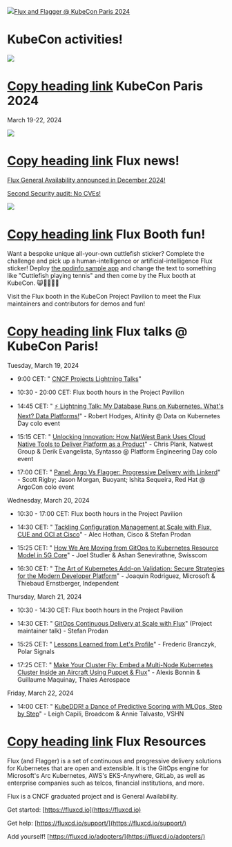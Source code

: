 [![](https://lh3.googleusercontent.com/AYP4fXhyrJsIpMpMOvUlfkie7YcP3AKpQauALZJBLgUMAaqIIba-xY4rWkL3ZngrY4XifKT7UyX_61uQR9QFsNI=w16383)Flux and Flagger @ KubeCon Paris 2024](/view/flux-kubecon-paris-2024/home)

# KubeCon activities!

![](https://lh6.googleusercontent.com/sjzEHiaFZnqzAv3-k96b6fi3IHZ013TykpUQBTkkHcVxXOr9Ng5X3XfzWKQultVinyxqkM6wORetAg8pN4Rd6Y7FZwyz7fCDc4w5TavrXBol9oYyDdPPPZUL69Q2E8JqXQ=w1280)

# [Copy heading link](\#h.cn9lzphxuxjy)    KubeCon Paris 2024

March 19-22, 2024

![](https://lh6.googleusercontent.com/R2IrUT0g0Iq3Gr-T5AY9I3tTcHhzbRGAvCAsmB_I28nstPLj3vpRMfXZa5KnPjLVKsPz9Gu6EK_01yLSgh2VzGEdkV4dir353O623WjM1Y4itE8Gidix4NB1DDH9VWWY2A=w1280)

# [Copy heading link](\#h.lev5oj3jsodx)    Flux news!

[Flux General Availability announced in December 2024!](https://fluxcd.io/blog/2023/12/flux-v2.2.0/)

[Second Security audit: No CVEs!](https://fluxcd.io/blog/2023/11/flux-security-audit/)

![](https://lh3.googleusercontent.com/UR4JbD_0zAkRQkWWGdWkFe9swY-DkwiQ6aDyRYC8LelVNmvuczWRQ9yIc4dihUGcjIeQ_9rag9HOVMJpgD2ssZNNwekvLK0Z4kllcAzLECFy_fY3YEto2XRMO3W_1LUWRA=w1280)

# [Copy heading link](\#h.skrvimks3712)    Flux Booth fun!

Want a bespoke unique all-your-own cuttlefish sticker? Complete the challenge and pick up a human-intelligence or artificial-intelligence Flux sticker! Deploy [the podinfo sample app](https://github.com/stefanprodan/podinfo) and change the text to something like "Cuttlefish playing tennis" and then come by the Flux booth at KubeCon. 😸👩🏻‍🎨🎨

Visit the Flux booth in the KubeCon Project Pavilion to meet the Flux maintainers and contributors for demos and fun!

# [Copy heading link](\#h.wrw4ldiekwa8)    Flux talks @ KubeCon Paris!

Tuesday, March 19, 2024

- 9:00 CET: " [CNCF Projects Lightning Talks](https://sched.co/1ZOFb)"

- 10:30 - 20:00 CET: Flux booth hours in the Project Pavilion

- 14:45 CET: " [⚡ Lightning Talk: My Database Runs on Kubernetes. What's Next? Data Platforms!](https://sched.co/1YFiG)" \- Robert Hodges, Altinity @ Data on Kubernetes Day colo event

- 15:15 CET: " [Unlocking Innovation: How NatWest Bank Uses Cloud Native Tools to Deliver Platform as a Product](https://sched.co/1YFif)" \- Chris Plank, Natwest Group & Derik Evangelista, Syntasso @ Platform Engineering Day colo event

- 17:00 CET: " [Panel: Argo Vs Flagger: Progressive Delivery with Linkerd](https://sched.co/1YFjm)" \- Scott Rigby; Jason Morgan, Buoyant; Ishita Sequeira, Red Hat @ ArgoCon colo event


Wednesday, March 20, 2024

- 10:30 - 17:00 CET: Flux booth hours in the Project Pavilion

- 14:30 CET: " [Tackling Configuration Management at Scale with Flux, CUE and OCI at Cisco](https://sched.co/1YeMe)" \- Alec Hothan, Cisco & Stefan Prodan

- 15:25 CET: " [How We Are Moving from GitOps to Kubernetes Resource Model in 5G Core](https://sched.co/1YeN2)" \- Joel Studler & Ashan Senevirathne, Swisscom

- 16:30 CET: " [The Art of Kubernetes Add-on Validation: Secure Strategies for the Modern Developer Platform](https://sched.co/1YeN8)" \- Joaquin Rodriguez, Microsoft & Thiebaud Ernstberger, Independent


Thursday, March 21, 2024

- 10:30 - 14:30 CET: Flux booth hours in the Project Pavilion

- 14:30 CET: " [GitOps Continuous Delivery at Scale with Flux](https://sched.co/1YhhG)" (Project maintainer talk) - Stefan Prodan

- 15:25 CET: " [Lessons Learned from Let's Profile](https://sched.co/1YePX)" \- Frederic Branczyk, Polar Signals

- 17:25 CET: " [Make Your Cluster Fly: Embed a Multi-Node Kubernetes Cluster Inside an Aircraft Using Puppet & Flux](https://sched.co/1YeQA)" \- Alexis Bonnin & Guillaume Maquinay, Thales Aerospace


Friday, March 22, 2024

- 14:00 CET: " [KubeDDR! a Dance of Predictive Scoring with MLOps, Step by Step](https://sched.co/1YeRR)" \- Leigh Capili, Broadcom & Annie Talvasto, VSHN


# [Copy heading link](\#h.816exohuj29s)    Flux Resources

Flux (and Flagger) is a set of continuous and progressive delivery solutions for Kubernetes that are open and extensible. It is the GitOps engine for Microsoft's Arc Kubernetes, AWS's EKS-Anywhere, GitLab, as well as enterprise companies such as telcos, financial institutions, and more.

Flux is a CNCF graduated project and is General Availability.

Get started: [https://fluxcd.io](https://fluxcd.io)

Get help: [https://fluxcd.io/support/](https://fluxcd.io/support/)

Add yourself! [https://fluxcd.io/adopters/](https://fluxcd.io/adopters/)
